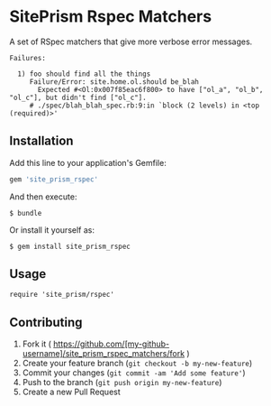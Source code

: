 # SitePrism Rspec Matchers

A set of RSpec matchers that give more verbose error messages.

```
Failures:

  1) foo should find all the things
     Failure/Error: site.home.ol.should be_blah
       Expected #<Ol:0x007f85eac6f800> to have ["ol_a", "ol_b", "ol_c"], but didn't find ["ol_c"].
     # ./spec/blah_blah_spec.rb:9:in `block (2 levels) in <top (required)>'
```


## Installation

Add this line to your application's Gemfile:

```ruby
gem 'site_prism_rspec'
```

And then execute:

    $ bundle

Or install it yourself as:

    $ gem install site_prism_rspec

## Usage

```
require 'site_prism/rspec'
```

## Contributing

1. Fork it ( https://github.com/[my-github-username]/site_prism_rspec_matchers/fork )
2. Create your feature branch (`git checkout -b my-new-feature`)
3. Commit your changes (`git commit -am 'Add some feature'`)
4. Push to the branch (`git push origin my-new-feature`)
5. Create a new Pull Request
